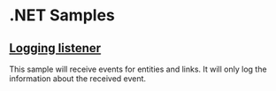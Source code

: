 # .NET Samples

## [Logging listener](./LoggingListener/)

This sample will receive events for entities and links. It will only log the information about the received event.
